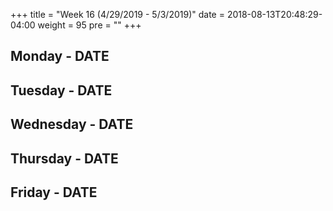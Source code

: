 +++
title = "Week 16 (4/29/2019 - 5/3/2019)"
date = 2018-08-13T20:48:29-04:00
weight = 95
pre = "<b></b>"
+++

## Monday - DATE

## Tuesday - DATE

## Wednesday - DATE

## Thursday - DATE

## Friday - DATE